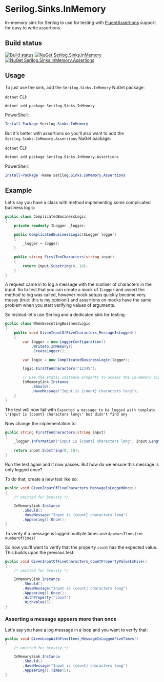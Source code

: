 # Serilog.Sinks.InMemory
In-memory sink for Serilog to use for testing with [FluentAssertions](https://fluentassertions.com/) support for easy to write assertions.

## Build status
[![Build status](https://ci.appveyor.com/api/projects/status/aq0g2f247q5proix?svg=true)](https://ci.appveyor.com/project/sandermvanvliet/serilogsinksinmemory)
[![NuGet Serilog.Sinks.InMemory](https://buildstats.info/nuget/Serilog.Sinks.InMemory)](https://www.nuget.org/packages/Serilog.Sinks.InMemory/)
[![NuGet Serilog.Sinks.InMemory.Assertions](https://buildstats.info/nuget/Serilog.Sinks.InMemory.Assertions)](https://www.nuget.org/packages/Serilog.Sinks.InMemory.Assertions/)

## Usage

To just use the sink, add the `Serilog.Sinks.InMemory` NuGet package:

`dotnet` CLI:
```bash
dotnet add package Serilog.Sinks.InMemory
```

PowerShell:
```PowerShell
Install-Package Serilog.Sinks.InMemory
```

But it's better with assertions so you'll also want to add the `Serilog.Sinks.InMemory.Assertions` NuGet package:

`dotnet` CLI:
```bash
dotnet add package Serilog.Sinks.InMemory.Assertions
```

PowerShell:
```PowerShell
Install-Package -Name Serilog.Sinks.InMemory.Assertions
```

## Example
Let's say you have a class with method implementing some complicated business logic:

```csharp
public class ComplicatedBusinessLogic
{
    private readonly ILogger _logger;

    public ComplicatedBusinessLogic(ILogger logger)
    {
        _logger = logger;
    }

    public string FirstTenCharacters(string input)
    {
        return input.Substring(0, 10);
    }
}
```

A request came in to log a message with the number of characters in the input. So to test that you can create a mock of `ILogger` and assert the method to log was called, however mock setups quickly become very messy (true: this is my opinion!) and assertions on mocks have the same problem when you start verifying values of arguments.

So instead let's use Serilog and a dedicated sink for testing:

```csharp
public class WhenExecutingBusinessLogic
{
    public void GivenInputOfFiveCharacters_MessageIsLogged()
    {
        var logger = new LoggerConfiguration()
            .WriteTo.InMemory()
            .CreateLogger();

        var logic = new ComplicatedBusinessLogic(logger);

        logic.FirstTenCharacters("12345");

        // Use the static Instance property to access the in-memory sink
        InMemorySink.Instance
            .Should()
            .HaveMessage("Input is {count} characters long");
    }
}
```

The test will now fail with `Expected a message to be logged with template \"Input is {count} characters long\" but didn't find any`

Now change the implementation to:

```csharp
public string FirstTenCharacters(string input)
{
    _logger.Information("Input is {count} characters long", input.Length);
    
    return input.Substring(0, 10);
}
```

Run the test again and it now passes. But how do we ensure this message is only logged once?

To do that, create a new test like so:

```csharp
public void GivenInputOfFiveCharacters_MessageIsLoggedOnce()
{
    /* omitted for brevity */

    InMemorySink.Instance
        .Should()
        .HaveMessage("Input is {count} characters long")
        .Appearing().Once();
}
```

To verify if a message is logged multiple times use `AppearsTimes(int numberOfTimes)`

So now you'll want to verify that the property `count` has the expected value. This builds upon the previous test:

```csharp
public void GivenInputOfFiveCharacters_CountPropertyValueIsFive()
{
    /* omitted for brevity */

    InMemorySink.Instance
        .Should()
        .HaveMessage("Input is {count} characters long")
        .Appearing().Once();
        .WithProperty("count")
        .WithValue(5);
}
```

### Asserting a message appears more than once

Let's say you have a log message in a loop and you want to verify that:

```csharp
public void GivenLoopWithFiveItems_MessageIsLoggedFiveTimes()
{
    /* omitted for brevity */

    InMemorySink.Instance
        .Should()
        .HaveMessage("Input is {count} characters long")
        .Appearing().Times(5);
}
```
